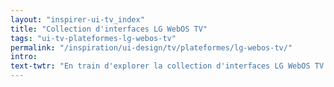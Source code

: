 ```yaml
---
layout: "inspirer-ui-tv_index"
title: "Collection d'interfaces LG WebOS TV"
tags: "ui-tv-plateformes-lg-webos-tv"
permalink: "/inspiration/ui-design/tv/plateformes/lg-webos-tv/"
intro:
text-twtr: "En train d'explorer la collection d'interfaces LG WebOS TV du @MagDuWebdesign"
---
```

